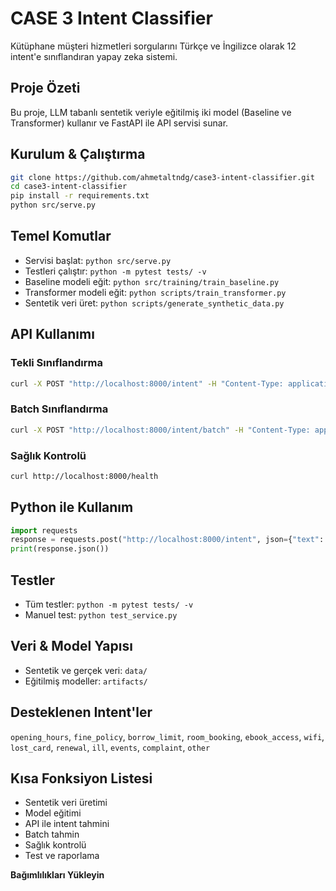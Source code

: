 # CASE 3 Intent Classifier

Kütüphane müşteri hizmetleri sorgularını Türkçe ve İngilizce olarak 12 intent'e sınıflandıran yapay zeka sistemi.

## Proje Özeti
Bu proje, LLM tabanlı sentetik veriyle eğitilmiş iki model (Baseline ve Transformer) kullanır ve FastAPI ile API servisi sunar.

## Kurulum & Çalıştırma
```bash
git clone https://github.com/ahmetaltndg/case3-intent-classifier.git
cd case3-intent-classifier
pip install -r requirements.txt
python src/serve.py
```

## Temel Komutlar
- Servisi başlat: `python src/serve.py`
- Testleri çalıştır: `python -m pytest tests/ -v`
- Baseline modeli eğit: `python src/training/train_baseline.py`
- Transformer modeli eğit: `python scripts/train_transformer.py`
- Sentetik veri üret: `python scripts/generate_synthetic_data.py`

## API Kullanımı
### Tekli Sınıflandırma
```bash
curl -X POST "http://localhost:8000/intent" -H "Content-Type: application/json" -d '{"text": "Kütüphane saat kaçta açılıyor?"}'
```
### Batch Sınıflandırma
```bash
curl -X POST "http://localhost:8000/intent/batch" -H "Content-Type: application/json" -d '{"texts": ["Kütüphane saat kaçta açılıyor?", "What are the library hours?"]}'
```
### Sağlık Kontrolü
```bash
curl http://localhost:8000/health
```

## Python ile Kullanım
```python
import requests
response = requests.post("http://localhost:8000/intent", json={"text": "Kütüphane saat kaçta açılıyor?"})
print(response.json())
```

## Testler
- Tüm testler: `python -m pytest tests/ -v`
- Manuel test: `python test_service.py`

## Veri & Model Yapısı
- Sentetik ve gerçek veri: `data/`
- Eğitilmiş modeller: `artifacts/`


## Desteklenen Intent'ler
`opening_hours`, `fine_policy`, `borrow_limit`, `room_booking`, `ebook_access`, `wifi`, `lost_card`, `renewal`, `ill`, `events`, `complaint`, `other`

## Kısa Fonksiyon Listesi
- Sentetik veri üretimi
- Model eğitimi
- API ile intent tahmini
- Batch tahmin
- Sağlık kontrolü
- Test ve raporlama


 **Bağımlılıkları Yükleyin**

